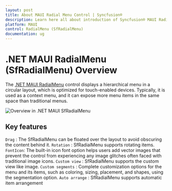 ```yaml
---
layout: post
title: About MAUI Radial Menu Control | Syncfusion®
description: Learn here all about introduction of Syncfusion® MAUI Radial Menu (SfRadialMenu) control, its elements and more.
platform: MAUI
control: RadialMenu (SfRadialMenu)
documentation: ug
---
```


# .NET MAUI RadialMenu (SfRadialMenu) Overview

 The [.NET MAUI RadialMenu](https://www.syncfusion.com/maui-controls/maui-radial-menu) control displays a hierarchical menu in a circular layout, which is optimized for touch-enabled devices. Typically, it is used as a context menu, and it can expose more menu items in the same space than traditional menus.

 ![Overview in .NET MAUI SfRadialMenu](images/overview/maui-radialmenu-overview.png)

## Key features

`Drag` : The SfRadialMenu can be floated over the layout to avoid obscuring the content behind it.
`Rotation` : SfRadialMenu supports rotating items.
`FontIcon`: The built-in icon font option helps users add vector images that prevent the control from experiencing any image glitches often faced with traditional image icons.
`Custom view` : SfRadialMenu supports the custom view like image.
`Custom segments` : Complete customization options for the menu and its items, such as coloring, sizing, placement, and shapes, using the segmentation option.
`Auto arrange` : SfRadialMenu supports automatic item arrangement




